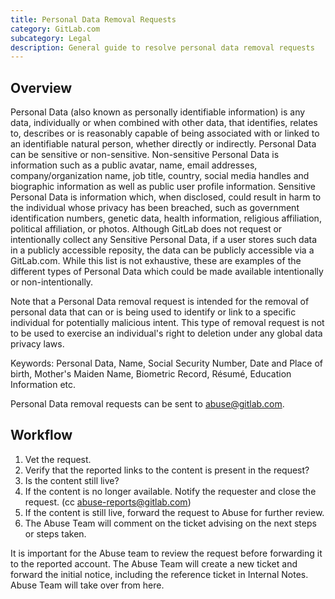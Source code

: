 ```yaml
---
title: Personal Data Removal Requests
category: GitLab.com
subcategory: Legal
description: General guide to resolve personal data removal requests
---
```


## Overview

Personal Data (also known as personally identifiable information) is any data, individually or when combined with other data, that identifies, relates to, describes or is reasonably capable of being associated with or linked to an identifiable natural person, whether directly or indirectly. Personal Data can be sensitive or non-sensitive. Non-sensitive Personal Data is information such as a public avatar, name, email addresses, company/organization name, job title, country, social media handles and biographic information as well as public user profile information. Sensitive Personal Data is information which, when disclosed, could result in harm to the individual whose privacy has been breached, such as government identification numbers, genetic data, health information, religious affiliation, political affiliation, or photos. Although GitLab does not request or intentionally collect any Sensitive Personal Data, if a user stores such data in a publicly accessible reposity, the data can be publicly accessible via a GitLab.com. While this list is not exhaustive, these are examples of the different types of Personal Data which could be made available intentionally or non-intentionally.

Note that a Personal Data removal request is intended for the removal of personal data that can or is being used to identify or link to a specific individual for potentially malicious intent. This type of removal request is not to be used to exercise an individual's right to deletion under any global data privacy laws.

Keywords:  Personal Data, Name, Social Security Number, Date and Place of birth, Mother's Maiden Name, Biometric Record, Résumé, Education Information etc.

Personal Data removal requests can be sent to <abuse@gitlab.com>.

## Workflow

1. Vet the request.
1. Verify that the reported links to the content is present in the request?
1. Is the content still live?
1. If the content is no longer available. Notify the requester and close the request. (cc <abuse-reports@gitlab.com>)
1. If the content is still live, forward the request to Abuse for further review.
1. The Abuse Team will comment on the ticket advising on the next steps or steps taken.

It is important for the Abuse team to review the request before forwarding it to the reported account.  The Abuse Team will create a new ticket and forward the initial notice, including the reference ticket in Internal Notes. Abuse Team will take over from here.
